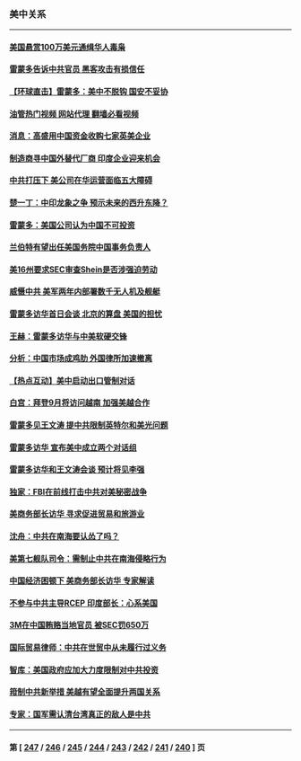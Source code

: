 ### 美中关系
---
#### [美国悬赏100万美元通缉华人毒枭](../../pages/nf1412576/n14063752.md?08310445) 
#### [雷蒙多告诉中共官员 黑客攻击有损信任](../../pages/nf1412576/n14064125.md?08310445) 
#### [【环球直击】雷蒙多：美中不脱钩 国安不妥协](../../pages/nf1412576/n14063447.md?08310445) 
#### [油管热门视频 网站代理 翻墙必看视频](http://138.2.39.72:81/youtube.html?epic-marker?08310445)
#### [消息：高盛用中国资金收购七家英美企业](../../pages/nf1412576/n14063717.md?08310445) 
#### [制造商寻中国外替代厂商 印度企业迎来机会](../../pages/nf1412576/n14063606.md?08310445) 
#### [中共打压下 美公司在华运营面临五大障碍](../../pages/nf1412576/n14063519.md?08310445) 
#### [楚一丁：中印龙象之争 预示未来的西升东降？](../../pages/nf1412576/n14063457.md?08310445) 
#### [雷蒙多：美国公司认为中国不可投资](../../pages/nf1412576/n14063407.md?08310445) 
#### [兰伯特有望出任美国务院中国事务负责人](../../pages/nf1412576/n14063442.md?08310445) 
#### [美16州要求SEC审查Shein是否涉强迫劳动](../../pages/nf1412576/n14063425.md?08310445) 
#### [威慑中共 美军两年内部署数千无人机及舰艇](../../pages/nf1412576/n14063139.md?08310445) 
#### [雷蒙多访华首日会谈 北京的算盘 美国的担忧](../../pages/nf1412576/n14063091.md?08310445) 
#### [王赫：雷蒙多访华与中美软硬交锋](../../pages/nf1412576/n14063124.md?08310445) 
#### [分析：中国市场成鸡肋 外国律所加速撤离](../../pages/nf1412576/n14062890.md?08310445) 
#### [【热点互动】美中启动出口管制对话](../../pages/nf1412576/n14062960.md?08310445) 
#### [白宫：拜登9月将访问越南 加强美越合作](../../pages/nf1412576/n14062903.md?08310445) 
#### [雷蒙多见王文涛 提中共限制英特尔和美光问题](../../pages/nf1412576/n14062866.md?08310445) 
#### [雷蒙多访华 宣布美中成立两个对话组](../../pages/nf1412576/n14062830.md?08310445) 
#### [雷蒙多访华和王文涛会谈 预计将见李强](../../pages/nf1412576/n14062337.md?08310445) 
#### [独家：FBI在前线打击中共对美秘密战争](../../pages/nf1412576/n14062206.md?08310445) 
#### [美商务部长访华 寻求促进贸易和旅游业](../../pages/nf1412576/n14062080.md?08310445) 
#### [沈舟：中共在南海要认怂了吗？](../../pages/nf1412576/n14062049.md?08310445) 
#### [美第七舰队司令：需制止中共在南海侵略行为](../../pages/nf1412576/n14062075.md?08310445) 
#### [中国经济困顿下 美商务部长访华 专家解读](../../pages/nf1412576/n14061638.md?08310445) 
#### [不参与中共主导RCEP 印度部长：心系美国](../../pages/nf1412576/n14061506.md?08310445) 
#### [3M在中国贿赂当地官员 被SEC罚650万](../../pages/nf1412576/n14061275.md?08310445) 
#### [国际贸易律师：中共在世贸中从未履行过义务](../../pages/nf1412576/n14060603.md?08310445) 
#### [智库：美国政府应加大力度限制对中共投资](../../pages/nf1412576/n14057588.md?08310445) 
#### [箝制中共新举措 美越有望全面提升两国关系](../../pages/nf1412576/n14060840.md?08310445) 
#### [专家：国军需认清台湾真正的敌人是中共](../../pages/nf1412576/n14060184.md?08310445) 

---
#### 第 [ [247](./247.md?08310445) / [246](./246.md?08310445) / [245](./245.md?08310445) / [244](./244.md?08310445) / [243](./243.md?08310445) / [242](./242.md?08310445) / [241](./241.md?08310445) / [240](./240.md?08310445) ] 页
